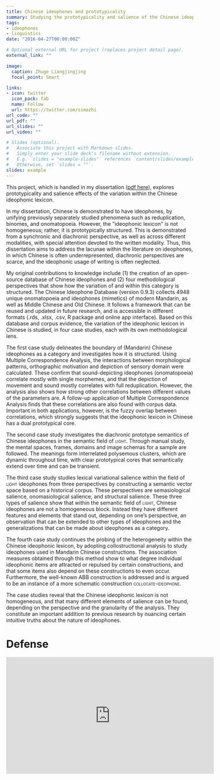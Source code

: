 ```yaml
---
title: Chinese ideophones and prototypicality
summary: Studying the prototypicality and salience of the Chinese ideophonic lexicon
tags:
- ideophones
- linguistics
date: "2016-04-27T00:00:00Z"

# Optional external URL for project (replaces project detail page).
external_link: ""

image:
  caption: Zhuge Liangjingjing
  focal_point: Smart

links:
- icon: twitter
  icon_pack: fab
  name: Follow
  url: https://twitter.com/simazhi
url_code: ""
url_pdf: ""
url_slides: ""
url_video: ""

# Slides (optional).
#   Associate this project with Markdown slides.
#   Simply enter your slide deck's filename without extension.
#   E.g. `slides = "example-slides"` references `content/slides/example-slides.md`.
#   Otherwise, set `slides = ""`.
slides: example
---
```



This project, which is handled in my dissertation ([pdf here](https://www.thomasvanhoey.com/files/DISSERTATION.pdf)), explores prototypicality and salience effects of the variation within the Chinese ideophonic lexicon.

In my dissertation, Chinese is demonstrated to have ideophones, by unifying previously separately studied phenomena such as reduplication, binomes, and onomatopoeia.
However, the "ideophonic lexicon" is not homogeneous; rather, it is prototypically structured.
This is demonstrated from a synchronic and diachronic perspective, as well as across different modalities, with special attention devoted to the written modality.
Thus, this dissertation aims to address the lacunae within the literature on ideophones, in which Chinese is often underrepresented, diachronic perspectives are scarce, and the ideophonic usage of writing is often neglected.

My original contributions to knowledge include (1) the creation of an open-source database of Chinese ideophones and (2) four methodological perspectives that show how the variation of and within this category is structured. 
The Chinese Ideophone Database (version 0.9.3) collects 4948 unique onomatopoeia and ideophones (mimetics) of modern Mandarin, as well as Middle Chinese and Old Chinese. 
It follows a framework that can be reused and updated in future research, and is accessible in different formats (.rds, .xlsx, .csv, R package and online app interface).
Based on this database and corpus evidence, the variation of the ideophonic lexicon in Chinese is studied, in four case studies, each with its own methodological lens.

The first case study delineates the boundary of (Mandarin) Chinese ideophones as a category and investigates how it is structured.
Using Multiple Correspondence Analysis, the interactions between morphological patterns, orthographic motivation and depiction of sensory domain were calculated. 
These confirm that sound-depicting ideophones (onomatopoeia) correlate mostly with single morphemes, and that the depiction of movement and sound mostly correlates with full reduplication.
However, the analysis also shows how strong other correlations between different values of the parameters are.
A follow-up application of Multiple Correspondence Analysis finds that these correlations are also found with corpus data.
Important in both applications, however, is the fuzzy overlap between correlations, which strongly suggests that the ideophonic lexicon in Chinese has a dual prototypical core.

The second case study investigates the diachronic prototype semantics of Chinese ideophones in the semantic field of <font style="font-variant: small-caps">light</font>.
Through manual study, the mental spaces, frames, domains and image schemas for a sample are followed.
The meanings form interrelated polysemous clusters, which are dynamic throughout time, with clear prototypical cores that semantically extend over time and can be transient.

The third case study studies lexical variational salience within the field of <font style="font-variant: small-caps">light</font> ideophones from three perspectives by constructing a semantic vector space based on a historical corpus.
These perspectives are semasiological salience, onomasiological salience, and structural salience.
These three types of salience show that within the semantic field of <font style="font-variant: small-caps">light</font>, Chinese ideophones are not a homogeneous block.
Instead they have different features and elements that stand out, depending on one’s perspective, an observation that can be extended to other types of ideophones and the generalizations that can be made about ideophones as a category.

The fourth case study continues the probing of the heterogeneity within the Chinese ideophonic lexicon, by adopting collostructional analysis to study ideophones used in Mandarin Chinese constructions.
The association measures obtained through this method show to what degree individual ideophonic items are attracted or repulsed by certain constructions, and that some items also depend on these constructions to even occur. 
Furthermore, the well-known ABB construction is addressed and is argued to be an instance of a more schematic construction <font style="font-variant: small-caps">collocate-ideophone</font>.

The case studies reveal that the Chinese ideophonic lexicon is not homogeneous, and that many different elements of salience can be found, depending on the perspective and the granularity of the analysis.
They constitute an important addition to previous research by nuancing certain intuitive truths about the nature of ideophones.


# Defense 


<iframe width="560" height="315" src="https://www.youtube.com/embed/wuBIgAro0ZQ" frameborder="0" allow="accelerometer; autoplay; encrypted-media; gyroscope; picture-in-picture" allowfullscreen></iframe>

